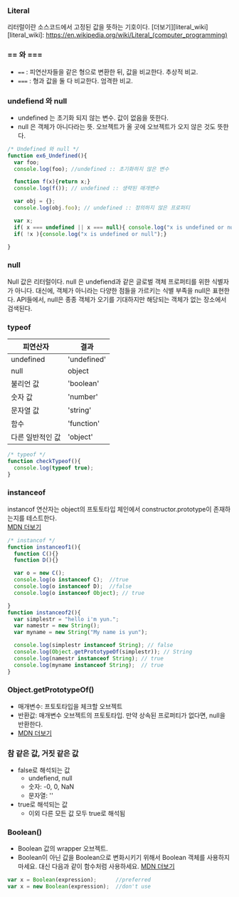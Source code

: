 ### Literal
리터럴이란 소스코드에서 고정된 값을 뜻하는 기호이다. [더보기][literal_wiki]
[literal_wiki]: https://en.wikipedia.org/wiki/Literal_(computer_programming)

### == 와 ===
- `==` : 피연산자들을 같은 형으로 변환한 뒤, 값을 비교한다. 추상적 비교.
- `===` : 형과 값을 둘 다 비교한다. 엄격한 비교.

### undefiend 와 null
- undefined 는 초기화 되지 않는 변수. 값이 없음을 뜻한다.
- null 은 객체가 아니다라는 뜻. 오브젝트가 올 곳에 오브젝트가 오지 않은 것도 뜻한다.
```JavaScript
/* Undefined 와 null */
function ex6_Undefined(){
  var foo;
  console.log(foo); //undefined :: 초기화하지 않은 변수

  function f(x){return x;}
  console.log(f()); // undefined :: 생략된 매개변수

  var obj = {};
  console.log(obj.foo); // undefined :: 정의하지 않은 프로퍼티

  var x;
  if( x === undefined || x === null){ console.log("x is undefined or null");}
  if( !x ){console.log("x is undefined or null");}

}
```

### null
Null 값은 리터럴이다. null 은 undefiend과 같은 글로벌 객체 프로퍼티를 위한 식별자가 아니다. 대신에, 객체가 아니라는 다양한 점들을 가르키는 식별 부족을 null은 표현한다. API들에서, null은 종종 객체가 오기를 기대하지만 해당되는 객체가 없는 장소에서 검색된다.

### typeof
| 피연산자         | 결과        |
|------------------|-------------|
| undefined        | 'undefined' |
| null             | object      |
| 불리언 값        | 'boolean'   |
| 숫자 값          | 'number'    |
| 문자열 값        | 'string'    |
| 함수             | 'function'  |
| 다른 일반적인 값 | 'object'    |
```JavaScript
/* typeof */
function checkTypeof(){
  console.log(typeof true);
}
```

### instanceof
instancof 연산자는 object의 프토토타입 체인에서 constructor.prototype이 존재하는지를 테스트한다.  
[MDN 더보기](https://developer.mozilla.org/en-US/docs/Web/JavaScript/Reference/Operators/instanceof)
```JavaScript
/* instancof */
function instanceof1(){
  function C(){}
  function D(){}

  var o = new C();
  console.log(o instanceof C);  //true
  console.log(o instanceof D);  //false
  console.log(o instanceof Object); // true

}
function instanceof2(){
  var simplestr = "hello i'm yun.";
  var namestr = new String();
  var myname = new String("My name is yun");

  console.log(simplestr instanceof String); // false
  console.log(Object.getPrototypeOf(simplestr)); // String
  console.log(namestr instanceof String); // true
  console.log(myname instanceof String);  // true
}

```

### Object.getPrototypeOf()
- 매개변수: 프토토타입을 체크할 오브젝트
- 반환값: 매개변수 오브젝트의 프토토타입. 만약 상속된 프로퍼티가 없다면, null을 반환한다.
- [MDN 더보기](https://developer.mozilla.org/en-US/docs/Web/JavaScript/Reference/Global_Objects/Object/getPrototypeOf)

### 참 같은 값, 거짓 같은 값
- false로 해석되는 값
  - undefiend, null
  - 숫자: -0, 0, NaN
  - 문자열: ''  
- true로 해석되는 값
  - 이외 다른 모든 값 모두 true로 해석됨

### Boolean()
- Boolean 값의 wrapper 오브젝트.
- Boolean이 아닌 값을 Boolean으로 변화시키기 위해서 Boolean 객체를 사용하지 마세요. 대신 다음과 같이 함수처럼 사용하세요. [MDN 더보기](https://developer.mozilla.org/en-US/docs/Web/JavaScript/Reference/Global_Objects/Boolean)
```JavaScript
var x = Boolean(expression);      //preferred
var x = new Boolean(expression);  //don't use
```
